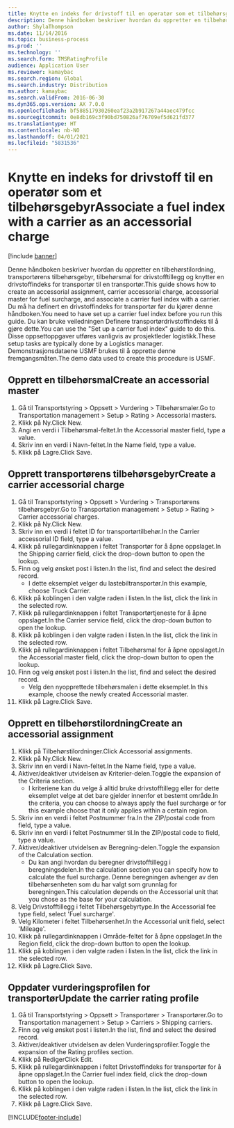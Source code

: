 ```yaml
---
title: Knytte en indeks for drivstoff til en operatør som et tilbehørsgebyr
description: Denne håndboken beskriver hvordan du oppretter en tilbehørstilordning, transportørens tilbehørsgebyr, tilbehørsmal for drivstofftillegg og knytter en drivstoffindeks for transportør til en transportør.
author: ShylaThompson
ms.date: 11/14/2016
ms.topic: business-process
ms.prod: ''
ms.technology: ''
ms.search.form: TMSRatingProfile
audience: Application User
ms.reviewer: kamaybac
ms.search.region: Global
ms.search.industry: Distribution
ms.author: kamaybac
ms.search.validFrom: 2016-06-30
ms.dyn365.ops.version: AX 7.0.0
ms.openlocfilehash: bf588517930260eaf23a2b917267a44aec479fcc
ms.sourcegitcommit: 0e8db169c3f90bd750826af76709ef5d621fd377
ms.translationtype: HT
ms.contentlocale: nb-NO
ms.lasthandoff: 04/01/2021
ms.locfileid: "5831536"
---
```

# <a name="associate-a-fuel-index-with-a-carrier-as-an-accessorial-charge"></a><span data-ttu-id="b702a-103">Knytte en indeks for drivstoff til en operatør som et tilbehørsgebyr</span><span class="sxs-lookup"><span data-stu-id="b702a-103">Associate a fuel index with a carrier as an accessorial charge</span></span>

[!include [banner](../../includes/banner.md)]

<span data-ttu-id="b702a-104">Denne håndboken beskriver hvordan du oppretter en tilbehørstilordning, transportørens tilbehørsgebyr, tilbehørsmal for drivstofftillegg og knytter en drivstoffindeks for transportør til en transportør.</span><span class="sxs-lookup"><span data-stu-id="b702a-104">This guide shows how to create an accessorial assignment, carrier accessorial charge, accessorial master for fuel surcharge, and associate a carrier fuel index with a carrier.</span></span> <span data-ttu-id="b702a-105">Du må ha definert en drivstoffindeks for transportør før du kjører denne håndboken.</span><span class="sxs-lookup"><span data-stu-id="b702a-105">You need to have set up a carrier fuel index before you run this guide.</span></span> <span data-ttu-id="b702a-106">Du kan bruke veiledningen Definere transportørdrivstoffindeks til å gjøre dette.</span><span class="sxs-lookup"><span data-stu-id="b702a-106">You can use the "Set up a carrier fuel index" guide to do this.</span></span> <span data-ttu-id="b702a-107">Disse oppsettoppgaver utføres vanligvis av prosjektleder logistikk.</span><span class="sxs-lookup"><span data-stu-id="b702a-107">These setup tasks are typically done by a Logistics manager.</span></span> <span data-ttu-id="b702a-108">Demonstrasjonsdataene USMF brukes til å opprette denne fremgangsmåten.</span><span class="sxs-lookup"><span data-stu-id="b702a-108">The demo data used to create this procedure is USMF.</span></span>


## <a name="create-an-accessorial-master"></a><span data-ttu-id="b702a-109">Opprett en tilbehørsmal</span><span class="sxs-lookup"><span data-stu-id="b702a-109">Create an accessorial master</span></span>
1. <span data-ttu-id="b702a-110">Gå til Transportstyring > Oppsett > Vurdering > Tilbehørsmaler.</span><span class="sxs-lookup"><span data-stu-id="b702a-110">Go to Transportation management > Setup > Rating > Accessorial masters.</span></span>
2. <span data-ttu-id="b702a-111">Klikk på Ny.</span><span class="sxs-lookup"><span data-stu-id="b702a-111">Click New.</span></span>
3. <span data-ttu-id="b702a-112">Angi en verdi i Tilbehørsmal-feltet.</span><span class="sxs-lookup"><span data-stu-id="b702a-112">In the Accessorial master field, type a value.</span></span>
4. <span data-ttu-id="b702a-113">Skriv inn en verdi i Navn-feltet.</span><span class="sxs-lookup"><span data-stu-id="b702a-113">In the Name field, type a value.</span></span>
5. <span data-ttu-id="b702a-114">Klikk på Lagre.</span><span class="sxs-lookup"><span data-stu-id="b702a-114">Click Save.</span></span>

## <a name="create-a-carrier-accessorial-charge"></a><span data-ttu-id="b702a-115">Opprett transportørens tilbehørsgebyr</span><span class="sxs-lookup"><span data-stu-id="b702a-115">Create a carrier accessorial charge</span></span>
1. <span data-ttu-id="b702a-116">Gå til Transportstyring > Oppsett > Vurdering > Transportørens tilbehørsgebyr.</span><span class="sxs-lookup"><span data-stu-id="b702a-116">Go to Transportation management > Setup > Rating > Carrier accessorial charges.</span></span>
2. <span data-ttu-id="b702a-117">Klikk på Ny.</span><span class="sxs-lookup"><span data-stu-id="b702a-117">Click New.</span></span>
3. <span data-ttu-id="b702a-118">Skriv inn en verdi i feltet ID for transportørtilbehør.</span><span class="sxs-lookup"><span data-stu-id="b702a-118">In the Carrier accessorial ID field, type a value.</span></span>
4. <span data-ttu-id="b702a-119">Klikk på rullegardinknappen i feltet Transportør for å åpne oppslaget.</span><span class="sxs-lookup"><span data-stu-id="b702a-119">In the Shipping carrier field, click the drop-down button to open the lookup.</span></span>
5. <span data-ttu-id="b702a-120">Finn og velg ønsket post i listen.</span><span class="sxs-lookup"><span data-stu-id="b702a-120">In the list, find and select the desired record.</span></span>
    * <span data-ttu-id="b702a-121">I dette eksemplet velger du lastebiltransportør.</span><span class="sxs-lookup"><span data-stu-id="b702a-121">In this example, choose Truck Carrier.</span></span>  
6. <span data-ttu-id="b702a-122">Klikk på koblingen i den valgte raden i listen.</span><span class="sxs-lookup"><span data-stu-id="b702a-122">In the list, click the link in the selected row.</span></span>
7. <span data-ttu-id="b702a-123">Klikk på rullegardinknappen i feltet Transportørtjeneste for å åpne oppslaget.</span><span class="sxs-lookup"><span data-stu-id="b702a-123">In the Carrier service field, click the drop-down button to open the lookup.</span></span>
8. <span data-ttu-id="b702a-124">Klikk på koblingen i den valgte raden i listen.</span><span class="sxs-lookup"><span data-stu-id="b702a-124">In the list, click the link in the selected row.</span></span>
9. <span data-ttu-id="b702a-125">Klikk på rullegardinknappen i feltet Tilbehørsmal for å åpne oppslaget.</span><span class="sxs-lookup"><span data-stu-id="b702a-125">In the Accessorial master field, click the drop-down button to open the lookup.</span></span>
10. <span data-ttu-id="b702a-126">Finn og velg ønsket post i listen.</span><span class="sxs-lookup"><span data-stu-id="b702a-126">In the list, find and select the desired record.</span></span>
    * <span data-ttu-id="b702a-127">Velg den nyopprettede tilbehørsmalen i dette eksemplet.</span><span class="sxs-lookup"><span data-stu-id="b702a-127">In this example, choose the newly created Accessorial master.</span></span>  
11. <span data-ttu-id="b702a-128">Klikk på Lagre.</span><span class="sxs-lookup"><span data-stu-id="b702a-128">Click Save.</span></span>

## <a name="create-an-accessorial-assignment"></a><span data-ttu-id="b702a-129">Opprett en tilbehørstilordning</span><span class="sxs-lookup"><span data-stu-id="b702a-129">Create an accessorial assignment</span></span>
1. <span data-ttu-id="b702a-130">Klikk på Tilbehørstilordninger.</span><span class="sxs-lookup"><span data-stu-id="b702a-130">Click Accessorial assignments.</span></span>
2. <span data-ttu-id="b702a-131">Klikk på Ny.</span><span class="sxs-lookup"><span data-stu-id="b702a-131">Click New.</span></span>
3. <span data-ttu-id="b702a-132">Skriv inn en verdi i Navn-feltet.</span><span class="sxs-lookup"><span data-stu-id="b702a-132">In the Name field, type a value.</span></span>
4. <span data-ttu-id="b702a-133">Aktiver/deaktiver utvidelsen av Kriterier-delen.</span><span class="sxs-lookup"><span data-stu-id="b702a-133">Toggle the expansion of the Criteria section.</span></span>
    * <span data-ttu-id="b702a-134">I kriteriene kan du velge å alltid bruke drivstofftillegg eller for dette eksemplet velge at det bare gjelder innenfor et bestemt område.</span><span class="sxs-lookup"><span data-stu-id="b702a-134">In the criteria, you can choose to always apply the fuel surcharge or for this example choose that it only applies within a certain region.</span></span>  
5. <span data-ttu-id="b702a-135">Skriv inn en verdi i feltet Postnummer fra.</span><span class="sxs-lookup"><span data-stu-id="b702a-135">In the ZIP/postal code from field, type a value.</span></span>
6. <span data-ttu-id="b702a-136">Skriv inn en verdi i feltet Postnummer til.</span><span class="sxs-lookup"><span data-stu-id="b702a-136">In the ZIP/postal code to field, type a value.</span></span>
7. <span data-ttu-id="b702a-137">Aktiver/deaktiver utvidelsen av Beregning-delen.</span><span class="sxs-lookup"><span data-stu-id="b702a-137">Toggle the expansion of the Calculation section.</span></span>
    * <span data-ttu-id="b702a-138">Du kan angi hvordan du beregner drivstofftillegg i beregningsdelen.</span><span class="sxs-lookup"><span data-stu-id="b702a-138">In the calculation section you can specify how to calculate the fuel surcharge.</span></span> <span data-ttu-id="b702a-139">Denne beregningen avhenger av den tilbehørsenheten som du har valgt som grunnlag for beregningen.</span><span class="sxs-lookup"><span data-stu-id="b702a-139">This calculation depends on the Accessorial unit that you chose as the base for your calculation.</span></span>  
8. <span data-ttu-id="b702a-140">Velg Drivstofftillegg i feltet Tilbehørsgebyrtype.</span><span class="sxs-lookup"><span data-stu-id="b702a-140">In the Accessorial fee type field, select 'Fuel surcharge'.</span></span>
9. <span data-ttu-id="b702a-141">Velg Kilometer i feltet Tilbehørsenhet.</span><span class="sxs-lookup"><span data-stu-id="b702a-141">In the Accessorial unit field, select 'Mileage'.</span></span>
10. <span data-ttu-id="b702a-142">Klikk på rullegardinknappen i Område-feltet for å åpne oppslaget.</span><span class="sxs-lookup"><span data-stu-id="b702a-142">In the Region field, click the drop-down button to open the lookup.</span></span>
11. <span data-ttu-id="b702a-143">Klikk på koblingen i den valgte raden i listen.</span><span class="sxs-lookup"><span data-stu-id="b702a-143">In the list, click the link in the selected row.</span></span>
12. <span data-ttu-id="b702a-144">Klikk på Lagre.</span><span class="sxs-lookup"><span data-stu-id="b702a-144">Click Save.</span></span>

## <a name="update-the-carrier-rating-profile"></a><span data-ttu-id="b702a-145">Oppdater vurderingsprofilen for transportør</span><span class="sxs-lookup"><span data-stu-id="b702a-145">Update the carrier rating profile</span></span>
1. <span data-ttu-id="b702a-146">Gå til Transportstyring > Oppsett > Transportører > Transportører.</span><span class="sxs-lookup"><span data-stu-id="b702a-146">Go to Transportation management > Setup > Carriers > Shipping carriers.</span></span>
2. <span data-ttu-id="b702a-147">Finn og velg ønsket post i listen.</span><span class="sxs-lookup"><span data-stu-id="b702a-147">In the list, find and select the desired record.</span></span>
3. <span data-ttu-id="b702a-148">Aktiver/deaktiver utvidelsen av delen Vurderingsprofiler.</span><span class="sxs-lookup"><span data-stu-id="b702a-148">Toggle the expansion of the Rating profiles section.</span></span>
4. <span data-ttu-id="b702a-149">Klikk på Rediger</span><span class="sxs-lookup"><span data-stu-id="b702a-149">Click Edit.</span></span>
5. <span data-ttu-id="b702a-150">Klikk på rullegardinknappen i feltet Drivstoffindeks for transportør for å åpne oppslaget.</span><span class="sxs-lookup"><span data-stu-id="b702a-150">In the Carrier fuel index field, click the drop-down button to open the lookup.</span></span>
6. <span data-ttu-id="b702a-151">Klikk på koblingen i den valgte raden i listen.</span><span class="sxs-lookup"><span data-stu-id="b702a-151">In the list, click the link in the selected row.</span></span>
7. <span data-ttu-id="b702a-152">Klikk på Lagre.</span><span class="sxs-lookup"><span data-stu-id="b702a-152">Click Save.</span></span>



[!INCLUDE[footer-include](../../../includes/footer-banner.md)]